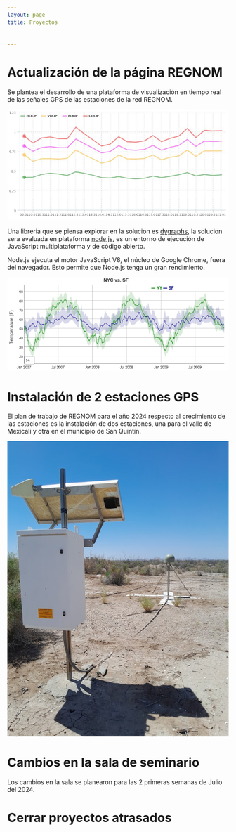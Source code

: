 ```yaml
---
layout: page
title: Proyectos


---
```



# Actualización de la página REGNOM


Se plantea el desarrollo de una plataforma de visualización en tiempo real de las señales GPS de las estaciones de la red REGNOM.


![Un ejemplo de gráfica](/images/graf.jpeg "Una gráfica")




Una libreria que se piensa explorar en la solucion es [dygraphs](https://dygraphs.com/), la solucion sera evaluada en plataforma [node.js](https://nodejs.org/en), es un entorno de ejecución de JavaScript multiplataforma y de código abierto.


Node.js ejecuta el motor JavaScript V8, el núcleo de Google Chrome, fuera del navegador. Esto permite que Node.js tenga un gran rendimiento.


![Imagen ejemplo](/images/canvas.png "Ejemplo")






# Instalación de 2 estaciones GPS


El plan de trabajo de REGNOM para el año 2024 respecto al crecimiento de las estaciones es la instalación de dos estaciones, una para el valle de Mexicali y otra en el municipio de San Quintín.


![Estación GPS en valle de mexicali](/images/eGPS.jpg "Una estación de la red REGNOM")




# Cambios en la sala de seminario


Los cambios en la sala se planearon para las 2 primeras semanas de Julio del 2024.


# Cerrar proyectos atrasados
